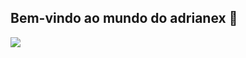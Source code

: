 ## Bem-vindo ao mundo do adrianex 🎴

![](https://media.tenor.com/USQ6Vn8MfeoAAAAM/cr7-vs-messi-world-cup.gif)
